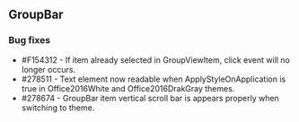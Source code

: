 ## GroupBar

### Bug fixes

* \#F154312 - If item already selected in GroupViewItem, click event will no longer occurs.
* \#278511 - Text element now readable when ApplyStyleOnApplication is true in Office2016White and Office2016DrakGray themes.
* \#278674 - GroupBar item vertical scroll bar is appears properly when switching to theme.

